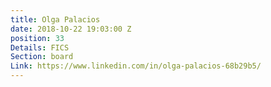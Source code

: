 ```yaml
---
title: Olga Palacios
date: 2018-10-22 19:03:00 Z
position: 33
Details: FICS
Section: board
Link: https://www.linkedin.com/in/olga-palacios-68b29b5/
---
```


